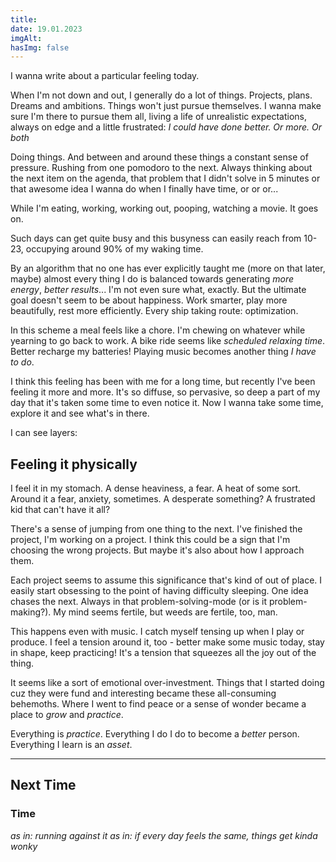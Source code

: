 ```yaml
---
title:
date: 19.01.2023
imgAlt:
hasImg: false
---
```


I wanna write about a particular feeling today.

When I'm not down and out, I generally do a lot of things. Projects, plans. Dreams and ambitions. Things won't just pursue themselves. I wanna make sure I'm there to pursue them all, living a life of unrealistic expectations, always on edge and a little frustrated: _I could have done better. Or more. Or both_

Doing things. And between and around these things a constant sense of pressure. Rushing from one pomodoro to the next. Always thinking about the next item on the agenda, that problem that I didn't solve in 5 minutes or that awesome idea I wanna do when I finally have time, or or or...

While I'm eating, working, working out, pooping, watching a movie. It goes on.

Such days can get quite busy and this busyness can easily reach from 10-23, occupying around 90% of my waking time.

By an algorithm that no one has ever explicitly taught me (more on that later, maybe) almost every thing I do is balanced towards generating _more energy_, _better results_... I'm not even sure what, exactly. But the ultimate goal doesn't seem to be about happiness. Work smarter, play more beautifully, rest more efficiently. Every ship taking route: optimization.

In this scheme a meal feels like a chore. I'm chewing on whatever while yearning to go back to work. A bike ride seems like _scheduled relaxing time_. Better recharge my batteries! Playing music becomes another thing _I have to do_.

I think this feeling has been with me for a long time, but recently I've been feeling it more and more. It's so diffuse, so pervasive, so deep a part of my day that it's taken some time to even notice it. Now I wanna take some time, explore it and see what's in there.

I can see layers:

## Feeling it physically

I feel it in my stomach. A dense heaviness, a fear. A heat of some sort.
Around it a fear, anxiety, sometimes. A desperate something? A frustrated kid that can't have it all?

There's a sense of jumping from one thing to the next. I've finished the project, I'm working on a project. I think this could be a sign that I'm choosing the wrong projects. But maybe it's also about how I approach them.

Each project seems to assume this significance that's kind of out of place. I easily start obsessing to the point of having difficulty sleeping. One idea chases the next. Always in that problem-solving-mode (or is it problem-making?). My mind seems fertile, but weeds are fertile, too, man.

This happens even with music. I catch myself tensing up when I play or produce. I feel a tension around it, too - better make some music today, stay in shape, keep practicing! It's a tension that squeezes all the joy out of the thing.

It seems like a sort of emotional over-investment. Things that I started doing cuz they were fund and interesting became these all-consuming behemoths. Where I went to find peace or a sense of wonder became a place to _grow_ and _practice_.

Everything is _practice_.
Everything I do I do to become a _better_ person.
Everything I learn is an _asset_.

---

## Next Time

### Time

_as in: running against it_
_as in: if every day feels the same, things get kinda wonky_
